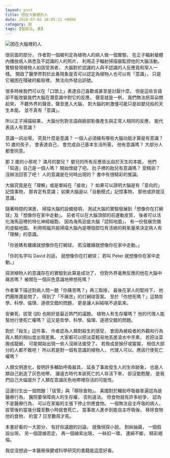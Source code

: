 ```yaml
---
layout: post
title: 困在大腦裡的人
date: 2018-07-02 18:05:11 +0000
category: 說
tags: [腦袋瓜, 書]
---
```


![困在大腦裡的人](/blog/assets/images/2018/bran.jpg)

很前面的部分，
作者對一個被判定為植物人的病人做一個實驗，
在正子輻射艙體內播放病人熟悉及不認識的人的照片，
利用正子輻射掃描器監控他的大腦活動。
實驗發現植物人如該受測者，
大腦對於認識的人與不認識的人反應竟和常人一樣。
開啟了醫學界對於此番現象是否可以認定為植物人也可以有「意識」，
只是它被困在殘破的軀殼裡，
無法向外發出訊號。

很多時候我們可以在「口頭上」表達自己喜歡或甚至是討厭什麼，
但是這些言語卻不能改變我們大腦在潛意識中對它的反應。
聲音就是一例，
我們無法把耳朵關起來，
不聽外界的聲音，聲音進入大腦，
對大腦的刺激僅可能只是如嬰兒般的天生本能，
並不真有「意識」。

<!--more-->
所以正子掃描結果，
大腦分別對言語與臉部影像產生與正常人相同的反應，
能代表該人有意識？

意識一詞出場，
究竟什麼是意識？
一個人必須擁有哪些大腦功能才算是有意識？
10 歲的孩子，
會表達自己，
會完成自己基本生活所需，
他有意識嗎？
大部分人都會同意。

那 2 歲的小孩呢？
滿月的嬰兒？
嬰兒的所有反應皆出自於天生的本能，
他們「知道」自己是一個人嗎？
開始懷疑了吧。
肚子裡的胎兒有意識嗎？
受精卵？
沒辦法回答了吧！
人的意識是在何時出現的？
書中有很精彩的推論。

大腦究竟是在「理解」或是單純在「接收」？
如果可以證明大腦是有「意向的」記憶事物，
那肯定有意識；
如果大腦是以「自動模式」記憶事物，
那他或許就沒意識。

隨著時間的演進，
掃描大腦的設備發明，
測試大腦的實驗發展到「想像你在打網球」及「想像你在家中走動」。
前者可以在大腦頂部的前運動皮質，
後者可以活化海馬迴裡的特化神經細胞，
因為海馬迴是大腦「認知地圖」，
有一份發展完備的虛擬地圖。
利用核磁共振掃描大腦內是哪個部位有活絡的耗氧量來決定病人有「理解」的意識。

「你爸媽有離婚就想像你在打網球，
若沒離婚就想像你在家中走動。」

「你的名字叫 David 的話，
就想像你在打網球；
若叫 Peter 就想像你在家中走動。」

探測植物人的意識存在的實驗到此算是成功了，
但對外界毫無反應的他在大腦中痛苦嗎？
被關在一個灰色意識地帶想死嗎？

作者筆下描述對病人問一題「你痛苦嗎？」再三取捨，
最後在家人的堅持下，
他們團隊還是問了，
得到了「不痛苦」的打網球答案。
至於「你想死嗎？」這類哲學、科學、倫理、道德交錯的問題，
更是讓人糾結喘不過氣來。

安樂死、拔管 (誤) 也剛好是最近熱門的議題。
植物人有生存權嗎？
他的代理人能幫他行使死亡權嗎？
這又是哲學、科學、倫理、道德交錯的問題。

對於「殺生」這件事，
作者認為人類對殺生的感受，
會因為被殺者的外觀和行為與人類的相似度出現差異。
大家都可以把淡菜輕易地丟進滾水中烹煮，
若把淡菜換成龍蝦，
可能開始出現一些人沒辦法接受了。
若換成是猴仔或猩猩，
相信大部分的人都不敢吧！
所以若是對一個有意識的植物人，
代理人可以、應該行使死亡權嗎？

人類文明進化，發明許多輔助呼吸器具，
延長了事故發生人的生命跡象，
也是人類自己創造了灰色地帶，
讓遠古時代本該死亡的人存活下來，
卻沒能甦醒，
是我們自己大幅提升了人類在意識灰色地帶裡存活的可能性。

這邊衍生出一個問題：「拔管」與「移除食物」。
美國對於輔助呼吸器普遍認為是醫療行為，
醫院要保障病人的生存權，
否則違法。
但食物就有許多紛爭，
認為不是醫療行為，
可以在家屬的主張下停止供應食物。
一個無法自主呼吸的病人，
拔管後約當幾分鐘至數小時就會死亡，
當事故人進步到能自主呼吸後，
移除食物他的食物，
約當 7 日至數周才死。

本書好看的一大部分，
有好些議題的討論，
就像偵探小說，
剝絲抽繭，
一個假設出現，
另一個證據否定，
再一個線索出現，
一絲扣一環，
連綿不斷，
精彩絕倫。

我從沒想過一本醫療保健或科學研究的書籍能這麼好看。
